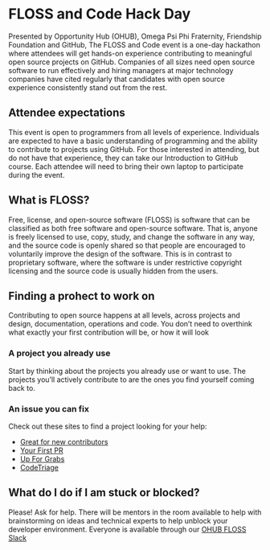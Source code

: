 # FLOSS and Code Hack Day

Presented by Opportunity Hub (OHUB), Omega Psi Phi Fraternity, Friendship Foundation and GitHub, The FLOSS and Code event is a one-day hackathon where attendees will get hands-on experience contributing to meaningful open source projects on GitHub. Companies of all sizes need open source software to run effectively and hiring managers at major technology companies have cited regularly that candidates with open source experience consistently stand out from the rest.

## Attendee expectations
This event is open to programmers from all levels of experience. Individuals are expected to have a basic understanding of programming and the ability to contribute to projects using GitHub. For those interested in attending, but do not have that experience, they can take our Introduction to GitHub course. Each attendee will need to bring their own laptop to participate during the event.

## What is FLOSS?
Free, license, and open-source software (FLOSS) is software that can be classified as both free software and open-source software. That is, anyone is freely licensed to use, copy, study, and change the software in any way, and the source code is openly shared so that people are encouraged to voluntarily improve the design of the software. This is in contrast to proprietary software, where the software is under restrictive copyright licensing and the source code is usually hidden from the users.

## Finding a prohect to work on
Contributing to open source happens at all levels, across projects and design, documentation, operations and code. You don’t need to overthink what exactly your first contribution will be, or how it will look

### A project you already use
Start by thinking about the projects you already use or want to use. The projects you’ll actively contribute to are the ones you find yourself coming back to.

### An issue you can fix
Check out these sites to find a project looking for your help:

- [Great for new contributors](https://github.com/showcases/great-for-new-contributors?s=language)
- [Your First PR](https://yourfirstpr.github.io/)
- [Up For Grabs](https://up-for-grabs.net/#/)
- [CodeTriage](https://www.codetriage.com/)

## What do I do if I am stuck or blocked?
Please! Ask for help. There will be mentors in the room available to help with brainstorming on ideas and technical experts to help unblock your developer environment. Everyone is available through our [OHUB FLOSS Slack](https://ohub-floss-atl.slack.com)
